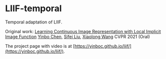 # LIIF-temporal
Temporal adaptation of LIIF.

Original work:
[Learning Continuous Image Representation with Local Implicit Image Function](https://arxiv.org/abs/2012.09161)
[Yinbo Chen](https://yinboc.github.io/), [Sifei Liu](https://www.sifeiliu.net/), [Xiaolong Wang](https://xiaolonw.github.io/)
CVPR 2021 (Oral)

The project page with video is at [https://yinboc.github.io/liif/](https://yinboc.github.io/liif/).
